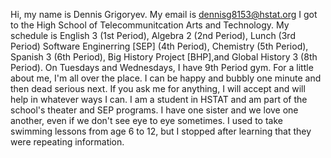 Hi, my name is Dennis Grigoryev.
My email is dennisg8153@hstat.org
I got to the High School of Telecommunitcation Arts and Technology.
My schedule is English 3 (1st Period), Algebra 2 (2nd Period), Lunch (3rd Period) Software Enginerring [SEP] (4th Period), 
Chemistry (5th Period), Spanish 3 (6th Period), Big History Project [BHP],and Global History 3 (8th Period). 
On Tuesdays and Wednesdays, I have 9th Period gym.
For a little about me, I'm all over the place. 
I can be happy and bubbly one minute and then dead serious next.
If you ask me for anything, I will accept and will help in whatever ways I can.
I am a student in HSTAT and am part of the school's theater and SEP programs.
I have one sister and we love one another, even if we don't see eye to eye sometimes.
I used to take swimming lessons from age 6 to 12, but I stopped after learning that they were repeating information.
